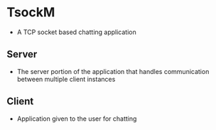 # TsockM

* A TCP socket based chatting application

## Server

* The server portion of the application that handles communication between multiple client instances

## Client

* Application given to the user for chatting
